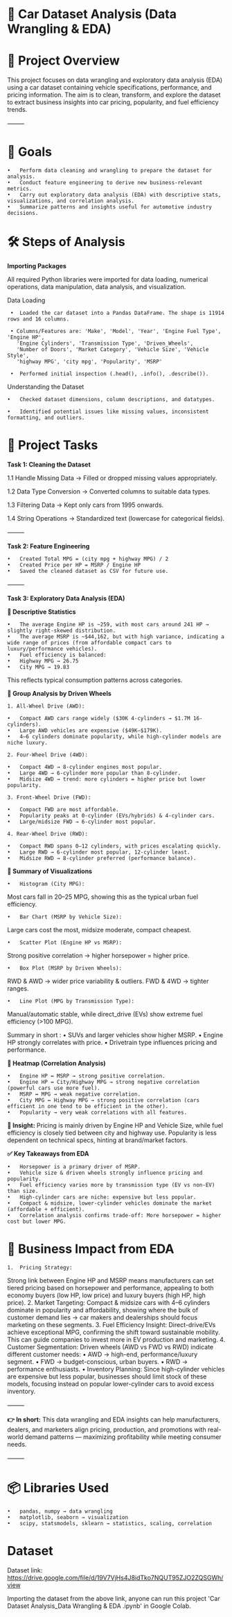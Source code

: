 # 🚗 Car Dataset Analysis (Data Wrangling & EDA)

# 📌 Project Overview

This project focuses on data wrangling and exploratory data analysis (EDA) using a car dataset containing vehicle specifications, performance, and pricing information.
The aim is to clean, transform, and explore the dataset to extract business insights into car pricing, popularity, and fuel efficiency trends.

⸻

# 🎯 Goals
	•	Perform data cleaning and wrangling to prepare the dataset for analysis.
	•	Conduct feature engineering to derive new business-relevant metrics.
	•	Carry out exploratory data analysis (EDA) with descriptive stats, visualizations, and correlation analysis.
	•	Summarize patterns and insights useful for automotive industry decisions.

# 🛠️ Steps of Analysis

**Importing Packages**

All required Python libraries were imported for data loading, numerical operations, data manipulation, data analysis, and visualization.

Data Loading

	 •	Loaded the car dataset into a Pandas DataFrame. The shape is 11914 rows and 16 columns.
  
     • Columns/Features are: 'Make', 'Model', 'Year', 'Engine Fuel Type', 'Engine HP',
       'Engine Cylinders', 'Transmission Type', 'Driven_Wheels',
       'Number of Doors', 'Market Category', 'Vehicle Size', 'Vehicle Style',
       'highway MPG', 'city mpg', 'Popularity', 'MSRP'
	   
	 •	Performed initial inspection (.head(), .info(), .describe()).

Understanding the Dataset

	•	Checked dataset dimensions, column descriptions, and datatypes.
 
	•	Identified potential issues like missing values, inconsistent formatting, and outliers.

 # 🔹 Project Tasks

**Task 1: Cleaning the Dataset**

1.1 Handle Missing Data → Filled or dropped missing values appropriately.

1.2 Data Type Conversion → Converted columns to suitable data types.

1.3 Filtering Data → Kept only cars from 1995 onwards.

1.4 String Operations → Standardized text (lowercase for categorical fields).

⸻

**Task 2: Feature Engineering**

	•	Created Total MPG = (city mpg + highway MPG) / 2
	•	Created Price per HP = MSRP / Engine HP
	•	Saved the cleaned dataset as CSV for future use.

⸻

**Task 3: Exploratory Data Analysis (EDA)**

**🔹 Descriptive Statistics**

	•	The average Engine HP is ~259, with most cars around 241 HP → slightly right-skewed distribution.
	•	The average MSRP is ~$44,162, but with high variance, indicating a wide range of prices (from affordable compact cars to luxury/performance vehicles).
	•	Fuel efficiency is balanced:
	•	Highway MPG → 26.75
	•	City MPG → 19.83
This reflects typical consumption patterns across categories.

**🔹 Group Analysis by Driven Wheels**

	1. All-Wheel Drive (AWD):
 
	•	Compact AWD cars range widely ($30K 4-cylinders → $1.7M 16-cylinders).
	•	Large AWD vehicles are expensive ($49K–$179K).
	•	4–6 cylinders dominate popularity, while high-cylinder models are niche luxury.
 
	2. Four-Wheel Drive (4WD):
 
	•	Compact 4WD → 8-cylinder engines most popular.
	•	Large 4WD → 6-cylinder more popular than 8-cylinder.
	•	Midsize 4WD → trend: more cylinders = higher price but lower popularity.
 
	3. Front-Wheel Drive (FWD):
 
	•	Compact FWD are most affordable.
	•	Popularity peaks at 0-cylinder (EVs/hybrids) & 4-cylinder cars.
	•	Large/midsize FWD → 6-cylinder most popular.
 
	4. Rear-Wheel Drive (RWD):
 
	•	Compact RWD spans 0–12 cylinders, with prices escalating quickly.
	•	Large RWD → 6-cylinder most popular, 12-cylinder least.
	•	Midsize RWD → 8-cylinder preferred (performance balance).

**🔹 Summary of Visualizations**

	•	Histogram (City MPG):
 
Most cars fall in 20–25 MPG, showing this as the typical urban fuel efficiency.

	•	Bar Chart (MSRP by Vehicle Size):
 
Large cars cost the most, midsize moderate, compact cheapest.

	•	Scatter Plot (Engine HP vs MSRP):
 
Strong positive correlation → higher horsepower = higher price.

	•	Box Plot (MSRP by Driven Wheels):
 
RWD & AWD → wider price variability & outliers.
FWD & 4WD → tighter ranges.

	•	Line Plot (MPG by Transmission Type):
 
Manual/automatic stable, while direct_drive (EVs) show extreme fuel efficiency (>100 MPG).

Summary in short :
	•	SUVs and larger vehicles show higher MSRP.
	•	Engine HP strongly correlates with price.
	•	Drivetrain type influences pricing and performance.

**🔹 Heatmap (Correlation Analysis)**

	•	Engine HP ↔ MSRP → strong positive correlation.
	•	Engine HP ↔ City/Highway MPG → strong negative correlation (powerful cars use more fuel).
	•	MSRP ↔ MPG → weak negative correlation.
	•	City MPG ↔ Highway MPG → strong positive correlation (cars efficient in one tend to be efficient in the other).
	•	Popularity → very weak correlations with all features.

**📌 Insight:** Pricing is mainly driven by Engine HP and Vehicle Size, while fuel efficiency is closely tied between city and highway use. Popularity is less dependent on technical specs, hinting at brand/market factors.

**✅ Key Takeaways from EDA**

	•	Horsepower is a primary driver of MSRP.
	•	Vehicle size & driven wheels strongly influence pricing and popularity.
	•	Fuel efficiency varies more by transmission type (EV vs non-EV) than size.
	•	High-cylinder cars are niche: expensive but less popular.
	•	Compact & midsize, lower-cylinder vehicles dominate the market (affordable + efficient).
	•	Correlation analysis confirms trade-off: More horsepower = higher cost but lower MPG.

 # 💼 Business Impact from EDA
 
	1.	Pricing Strategy:
Strong link between Engine HP and MSRP means manufacturers can set tiered pricing based on horsepower and performance, appealing to both economy buyers (low HP, low price) and luxury buyers (high HP, high price).
	2.	Market Targeting:
Compact & midsize cars with 4–6 cylinders dominate in popularity and affordability, showing where the bulk of customer demand lies → car makers and dealerships should focus marketing on these segments.
	3.	Fuel Efficiency Insight:
Direct-drive/EVs achieve exceptional MPG, confirming the shift toward sustainable mobility. This can guide companies to invest more in EV production and marketing.
	4.	Customer Segmentation:
Driven wheels (AWD vs FWD vs RWD) indicate different customer needs:
	•	AWD → high-end, performance/luxury segment.
	•	FWD → budget-conscious, urban buyers.
	•	RWD → performance enthusiasts.
	•	Inventory Planning:
Since high-cylinder vehicles are expensive but less popular, businesses should limit stock of these models, focusing instead on popular lower-cylinder cars to avoid excess inventory.

⸻

**👉 In short:**
This data wrangling and EDA insights can help manufacturers, dealers, and marketers align pricing, production, and promotions with real-world demand patterns — maximizing profitability while meeting consumer needs.

⸻

# 📦 Libraries Used
	•	pandas, numpy → data wrangling
	•	matplotlib, seaborn → visualization
	•	scipy, statsmodels, sklearn → statistics, scaling, correlation
 
 # Dataset

 Dataset link: https://drive.google.com/file/d/19V7VjHs4J8idTko7NQUT95ZJO2ZQSGWh/view
 
 Importing the dataset from the above link, anyone can run this project 'Car Dataset Analysis_Data Wrangling & EDA .ipynb' in Google Colab.
 
